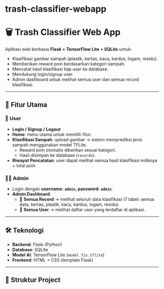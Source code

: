 # trash-classifier-webapp


# 🗑️ Trash Classifier Web App

Aplikasi web berbasis **Flask + TensorFlow Lite + SQLite** untuk:
- Klasifikasi gambar sampah (plastik, kertas, kaca, kardus, logam, residu).
- Memberikan reward poin berdasarkan kategori sampah.
- Mencatat hasil klasifikasi tiap user ke database.
- Mendukung login/signup user.
- Admin dashboard untuk melihat semua user dan semua record klasifikasi.

---

## 🚀 Fitur Utama

### 👤 User
- **Login / Signup / Logout**  
- **Home**: menu utama untuk memilih fitur.  
- **Klasifikasi Sampah**: upload gambar → sistem memprediksi jenis sampah menggunakan model TFLite.  
  - Reward poin otomatis diberikan sesuai kategori.  
  - Hasil disimpan ke database (`records`).  
- **Riwayat Pencatatan**: user dapat melihat semua hasil klasifikasi miliknya + total poin.  

### 👨‍💼 Admin
- Login dengan **username: `admin`, password: `admin`**.  
- **Admin Dashboard**:
  - 🔹 **Semua Record** → melihat seluruh data klasifikasi (7 tabel: semua data, kertas, plastik, kaca, kardus, logam, residu).  
  - 🔹 **Semua User** → melihat daftar user yang terdaftar di aplikasi.  

---

## 🛠️ Teknologi
- **Backend**: Flask (Python)  
- **Database**: SQLite  
- **Model AI**: TensorFlow Lite (`model_fix.tflite`)  
- **Frontend**: HTML + CSS (template Flask)  

---

## 📂 Struktur Project
